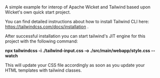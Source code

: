 A simple example for interop of Apache Wicket and Tailwind based upon Wicket's own quick start project.

You can find detailed instructions about how to install Tailwind CLI here:
https://tailwindcss.com/docs/installation .

After successful installation you can start tailwind's JIT engine for this project with the following command:

**npx tailwindcss -i ./tailwind-input.css -o ./src/main/webapp/style.css --watch**

This will update your CSS file accordingly as soon as you update your HTML templates with tailwind classes.

